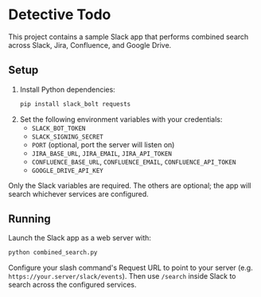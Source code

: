# Detective Todo

This project contains a sample Slack app that performs combined search across Slack, Jira, Confluence, and Google Drive.

## Setup

1. Install Python dependencies:
   ```bash
   pip install slack_bolt requests
   ```
2. Set the following environment variables with your credentials:
   - `SLACK_BOT_TOKEN`
   - `SLACK_SIGNING_SECRET`
   - `PORT` (optional, port the server will listen on)
   - `JIRA_BASE_URL`, `JIRA_EMAIL`, `JIRA_API_TOKEN`
   - `CONFLUENCE_BASE_URL`, `CONFLUENCE_EMAIL`, `CONFLUENCE_API_TOKEN`
   - `GOOGLE_DRIVE_API_KEY`

Only the Slack variables are required. The others are optional; the app will search whichever services are configured.

## Running

Launch the Slack app as a web server with:

```bash
python combined_search.py
```

Configure your slash command's Request URL to point to your server (e.g. `https://your.server/slack/events`).
Then use `/search` inside Slack to search across the configured services.
